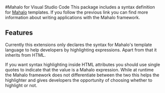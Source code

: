 #Mahalo for Visual Studio Code
This package includes a syntax definition for [Mahalo](https://mahalo.github.io)
templates. If you follow the previous link you can find more information about
writing applications with the Mahalo framework.

## Features
Currently this extensions only declares the syntax for Mahalo's template language
to help developers by highlighting expressions. Apart from that it inherits from HTML.

If you want syntax highlighting inside HTML attributes you should use single
quotes to indicate that the value is a Mahalo expression. While at runtime
the Mahalo framework does not differentiate between the two this helps the highlighter
and gives developers the opportunity of choosing whether to highlight or not.